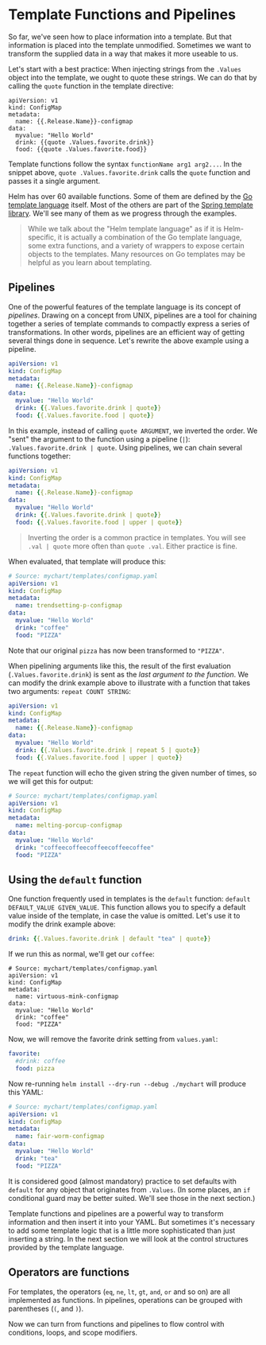 # Template Functions and Pipelines

So far, we've seen how to place information into a template. But that information is placed into the template unmodified. Sometimes we want to transform the supplied data in a way that makes it more useable to us.

Let's start with a best practice: When injecting strings from the `.Values` object into the template, we ought to quote these strings. We can do that by calling the `quote` function in the template directive:

```
apiVersion: v1
kind: ConfigMap
metadata:
  name: {{.Release.Name}}-configmap
data:
  myvalue: "Hello World"
  drink: {{quote .Values.favorite.drink}}
  food: {{quote .Values.favorite.food}}
```

Template functions follow the syntax `functionName arg1 arg2...`. In the snippet above, `quote .Values.favorite.drink` calls the `quote` function and passes it a single argument.

Helm has over 60 available functions. Some of them are defined by the [Go template language](https://godoc.org/text/template) itself. Most of the others are part of the [Spring template library](https://godoc.org/github.com/Masterminds/sprig). We'll see many of them as we progress through the examples.

> While we talk about the "Helm template language" as if it is Helm-specific, it is actually a combination of the Go template language, some extra functions, and a variety of wrappers to expose certain objects to the templates. Many resources on Go templates may be helpful as you learn about templating.

## Pipelines

One of the powerful features of the template language is its concept of _pipelines_. Drawing on a concept from UNIX, pipelines are a tool for chaining together a series of template commands to compactly express a series of transformations. In other words, pipelines are an efficient way of getting several things done in sequence. Let's rewrite the above example using a pipeline.

```yaml
apiVersion: v1
kind: ConfigMap
metadata:
  name: {{.Release.Name}}-configmap
data:
  myvalue: "Hello World"
  drink: {{.Values.favorite.drink | quote}}
  food: {{.Values.favorite.food | quote}}
```

In this example, instead of calling `quote ARGUMENT`, we inverted the order. We "sent" the argument to the function using a pipeline (`|`): `.Values.favorite.drink | quote`. Using pipelines, we can chain several functions together:

```yaml
apiVersion: v1
kind: ConfigMap
metadata:
  name: {{.Release.Name}}-configmap
data:
  myvalue: "Hello World"
  drink: {{.Values.favorite.drink | quote}}
  food: {{.Values.favorite.food | upper | quote}}
```

> Inverting the order is a common practice in templates. You will see `.val | quote` more often than `quote .val`. Either practice is fine.

When evaluated, that template will produce this:

```yaml
# Source: mychart/templates/configmap.yaml
apiVersion: v1
kind: ConfigMap
metadata:
  name: trendsetting-p-configmap
data:
  myvalue: "Hello World"
  drink: "coffee"
  food: "PIZZA"
```

Note that our original `pizza` has now been transformed to `"PIZZA"`.

When pipelining arguments like this, the result of the first evaluation (`.Values.favorite.drink`) is sent as the _last argument to the function_. We can modify the drink example above to illustrate with a function that takes two arguments: `repeat COUNT STRING`:

```yaml
apiVersion: v1
kind: ConfigMap
metadata:
  name: {{.Release.Name}}-configmap
data:
  myvalue: "Hello World"
  drink: {{.Values.favorite.drink | repeat 5 | quote}}
  food: {{.Values.favorite.food | upper | quote}}
```

The `repeat` function will echo the given string the given number of times, so we will get this for output:

```yaml
# Source: mychart/templates/configmap.yaml
apiVersion: v1
kind: ConfigMap
metadata:
  name: melting-porcup-configmap
data:
  myvalue: "Hello World"
  drink: "coffeecoffeecoffeecoffeecoffee"
  food: "PIZZA"
```

## Using the `default` function

One function frequently used in templates is the `default` function: `default DEFAULT_VALUE GIVEN_VALUE`. This function allows you to specify a default value inside of the template, in case the value is omitted. Let's use it to modify the drink example above:

```yaml
drink: {{.Values.favorite.drink | default "tea" | quote}}
```

If we run this as normal, we'll get our `coffee`:

```
# Source: mychart/templates/configmap.yaml
apiVersion: v1
kind: ConfigMap
metadata:
  name: virtuous-mink-configmap
data:
  myvalue: "Hello World"
  drink: "coffee"
  food: "PIZZA"
```

Now, we will remove the favorite drink setting from `values.yaml`:

```yaml
favorite:
  #drink: coffee
  food: pizza
```

Now re-running `helm install --dry-run --debug ./mychart` will produce this YAML:

```yaml
# Source: mychart/templates/configmap.yaml
apiVersion: v1
kind: ConfigMap
metadata:
  name: fair-worm-configmap
data:
  myvalue: "Hello World"
  drink: "tea"
  food: "PIZZA"
```

It is considered good (almost mandatory) practice to set defaults with `default` for any object that originates from `.Values`. (In some places, an `if` conditional guard may be better suited. We'll see those in the next section.)

Template functions and pipelines are a powerful way to transform information and then insert it into your YAML. But sometimes it's necessary to add some template logic that is a little more sophisticated than just inserting a string. In the next section we will look at the control structures provided by the template language.

## Operators are functions

For templates, the operators (`eq`, `ne`, `lt`, `gt`, `and`, `or` and so on) are all implemented as functions. In pipelines, operations can be grouped with parentheses (`(`, and `)`).

Now we can turn from functions and pipelines to flow control with conditions, loops, and scope modifiers.
